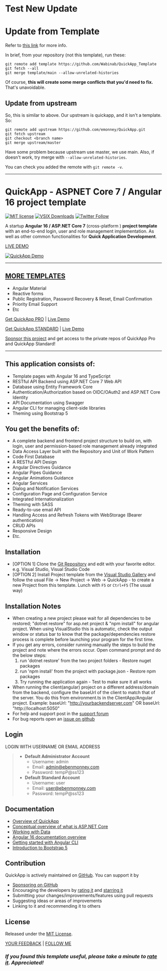 # Test New Update 

# Update from Template
Refer to [this link](https://stackoverflow.com/questions/56577184/github-pull-changes-from-a-template-repository) for more info. 

In brief, from your repository (not this template), run these: 
```
git remote add template https://github.com/Wabinab/QuickApp_Template
git fetch --all
git merge template/main --allow-unrelated-histories
```

Of course, **this will create some merge conflicts that you'd need to fix.** That's unavoidable. 

## Update from upstream
So, this is similar to above. Our upstream is quickapp, and it isn't a template. So: 
```
git remote add upstream https://github.com/emonney/QuickApp.git
git fetch upstream
git checkout <branch name>
git merge upstream/master
```

Have some problem because upstream use master, we use main. Also, if doesn't work, try merge with `--allow-unrelated-histories`. 

You can check you added the remote with `git remote -v`. 

---
# **QuickApp** - ASPNET Core 7 / Angular 16 project template
[![MIT license](https://cdn.rawgit.com/emonney/tempa/7e9d69ad/MITLicense.png)](https://github.com/emonney/QuickApp/blob/master/LICENSE)
[![VSIX Downloads](https://img.shields.io/visual-studio-marketplace/d/adentum.QuickApp-ASPNETCoreAngularXProjectTemplate)](https://marketplace.visualstudio.com/items?itemName=adentum.QuickApp-ASPNETCoreAngularXProjectTemplate)
[![Twitter Follow](https://img.shields.io/twitter/follow/kommand?style=social)](https://twitter.com/kommand)

A startup **Angular 16 / ASP.NET Core 7** (cross-platform ) **project template** with an end-to-end login, user and role management implementation.
As well as other common functionalities for **Quick Application Development**.

[LIVE DEMO](https://quickapp-standard.azurewebsites.net)

[![QuickApp Demo](https://github.com/emonney/QuickApp/blob/9b122b7f3c38121699d3ec41b700474e192abe37/QuickApp.gif?raw=true)](https://www.youtube.com/watch?v=Wuh7NIZ96jA)

___
## [MORE TEMPLATES](https://www.ebenmonney.com/templates)
*   Angular Material
*	Reactive forms
*	Public Registration, Password Recovery & Reset, Email Confirmation
*   Priority Email Support
*   Etc

[Get QuickApp PRO](https://www.ebenmonney.com/product/quickapp-pro) | [Live Demo](http://quickapp-pro.ebenmonney.com/)

[Get QuickApp STANDARD](https://www.ebenmonney.com/product/quickapp-standard) | [Live Demo](http://quickapp-standard.ebenmonney.com/)

[Sponsor this project](https://github.com/sponsors/emonney) and get access to the private repos of QuickApp Pro and QuickApp Standard!
___



## This application consists of:

*   Template pages with Angular 16 and TypeScript
*   RESTful API Backend using ASP.NET Core 7 Web API
*   Database using Entity Framework Core
*   Authentication/Authorization based on OIDC/OAuth2 and ASP.NET Core Identity
*   API Documentation using Swagger
*   Angular CLI for managing client-side libraries
*   Theming using Bootstrap 5

## You get the benefits of:

*   A complete backend and frontend project structure to build on, with login, user and permission-based role management already integrated
*   Data Access Layer built with the Repository and Unit of Work Pattern
*   Code First Database
*   A RESTful API Design
*   Angular Directives Guidance
*   Angular Pipes Guidance
*   Angular Animations Guidance
*   Angular Services
*   Dialog and Notification Services
*   Configuration Page and Configuration Service
*   Integrated Internationalization
*   Theming with SASS
*   Ready-to-use email API
*   Handling Access and Refresh Tokens with WebStorage (Bearer authentication)
*   CRUD APIs
*   Responsive Design
*   Etc.


## Installation

*   [OPTION 1] Clone the [Git Repository](https://github.com/emonney/QuickApp.git) and edit with your favorite editor. e.g. Visual Studio, Visual Studio Code
*   [OPTION 2] Install Project template from the [Visual Studio Gallery](https://marketplace.visualstudio.com/items?itemName=adentum.QuickApp-ASPNETCoreAngularXProjectTemplate) and follow the usual File -> New Project -> Web -> QuickApp - to create a new Project from this template.
    Lunch with `F5` or `Ctrl+F5` (The usual way)


## Installation Notes

*   When creating a new project please wait for all dependencies to be restored; "dotnet restore" for asp.net project & "npm install" for angular project.
    When using VisualStudio this is automatic, check the output window or status bar to know that the package/dependencies restore process is complete before launching your program for the first time.
*   If you get any errors, consider running manually the steps to build the project and note where the errors occur.
    Open command prompt and do the below steps:  
    1. run 'dotnet restore' from the two project folders - Restore nuget packages
	2. run 'npm install' from the project with package.json - Restore npm packages
	3. Try running the application again - Test to make sure it all works
*	When running the client(angular) project on a different address/domain from the backend, configure the baseUrl of the client to match that of the server.
	You do this from environment.ts in the ClientApp/Angular project.
	Example: baseUrl: "http://yourbackendserver.com" OR baseUrl: "http://localhost:5050"
*	For help and support post in the [support forum](https://www.ebenmonney.com/support/forum/product-support)
*	For bug reports open an [issue on github](https://github.com/emonney/QuickApp/issues)


## Login

LOGIN WITH USERNAME OR EMAIL ADDRESS
> * **Default Administrator Account**
>   * Username: admin
>   * Email:    admin@ebenmonney.com
>   * Password: tempP@ss123
> * **Default Standard Account**
>   * Username: user
>   * Email:    user@ebenmonney.com
>   * Password: tempP@ss123


## Documentation

*   [Overview of QuickApp](https://www.ebenmonney.com/quickapp)
*   [Conceptual overview of what is ASP.NET Core](https://go.microsoft.com/fwlink/?LinkId=518008)
*   [Working with Data](https://docs.microsoft.com/en-us/ef/#pivot=efcore)
*   [Angular 16 documentation overview](https://angular.io/guide/quickstart)
*   [Getting started with Angular CLI](https://cli.angular.io)
*   [Introduction to Bootstrap 5](https://getbootstrap.com/docs/5.2/getting-started/introduction)


## Contribution

QuickApp is actively maintained on [GitHub](https://github.com/emonney/QuickApp). You can support it by
*   [Sponsoring on GitHub](https://github.com/sponsors/emonney)
*   Encouraging the developers by [rating it](https://marketplace.visualstudio.com/items?itemName=adentum.QuickApp-ASPNETCoreAngularXProjectTemplate#review-details) and [starring it](https://github.com/emonney/QuickApp)
*   Submitting your changes/improvements/features using pull requests
*   Suggesting ideas or areas of improvements
*   Linking to it and recommending it to others


## License

Released under the [MIT License](https://github.com/emonney/QuickApp/blob/master/LICENSE).

[YOUR FEEDBACK](mailto:feedback@ebenmonney.com) | [FOLLOW ME](https://twitter.com/kommand)

### _**If you found this template useful, please take a minute to [rate it](https://marketplace.visualstudio.com/items?itemName=adentum.QuickApp-ASPNETCoreAngularXProjectTemplate#review-details). Appreciated!**_
